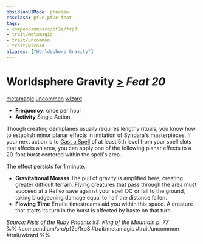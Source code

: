 ```yaml
---
obsidianUIMode: preview
cssclass: pf2e,pf2e-feat
tags:
- compendium/src/pf2e/frp3
- trait/metamagic
- trait/uncommon
- trait/wizard
aliases: ["Worldsphere Gravity"]
---
```

# Worldsphere Gravity  [>](chapter-9-playing-the-game.md#Actions "Single Action") *Feat 20*  
[metamagic](metamagic.md "Metamagic General Trait")  [uncommon](uncommon.md "Uncommon Rarity Trait")  [wizard](Reference/Rules/Traits/wizard.md "Wizard Class Trait")  

- **Frequency**: once per hour
- **Activity** Single Action

Though creating demiplanes usually requires lengthy rituals, you know how to establish minor planar effects in imitation of Syndara's masterpieces. If your next action is to [Cast a Spell](cast-a-spell.md) of at least 5th level from your spell slots that affects an area, you can apply one of the following planar effects to a 20-foot burst centered within the spell's area.

The effect persists for 1 minute.

- **Gravitational Morass** The pull of gravity is amplified here, creating greater difficult terrain. Flying creatures that pass through the area must succeed at a Reflex save against your spell DC or fall to the ground, taking bludgeoning damage equal to half the distance fallen.
- **Flowing Time** Erratic timestreams aid you within this space. A creature that starts its turn in the burst is affected by haste on that turn.

*Source: Fists of the Ruby Phoenix #3: King of the Mountain p. 77*  
%% #compendium/src/pf2e/frp3 #trait/metamagic #trait/uncommon #trait/wizard %%